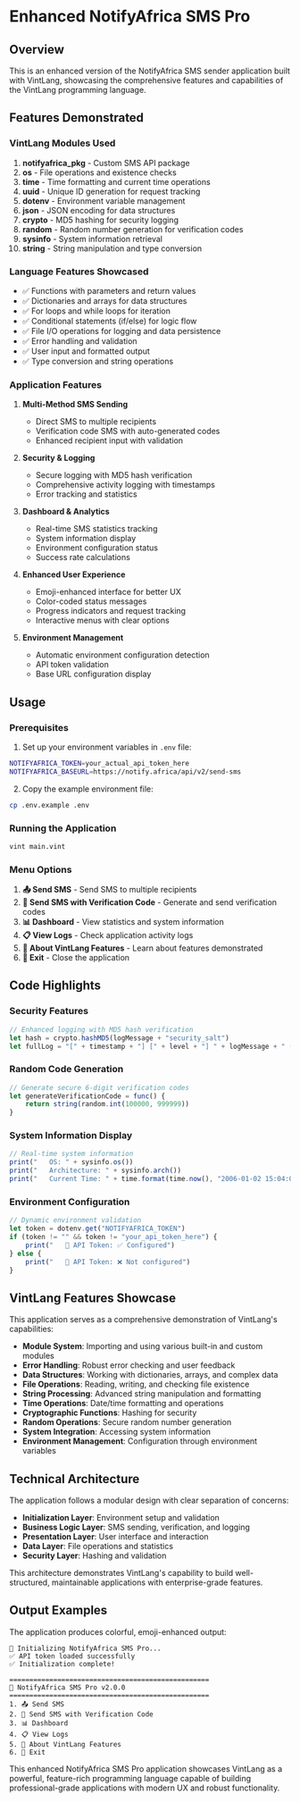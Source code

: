 # Enhanced NotifyAfrica SMS Pro

## Overview

This is an enhanced version of the NotifyAfrica SMS sender application built with VintLang, showcasing the comprehensive features and capabilities of the VintLang programming language.

## Features Demonstrated

### VintLang Modules Used

1. **notifyafrica_pkg** - Custom SMS API package
2. **os** - File operations and existence checks  
3. **time** - Time formatting and current time operations
4. **uuid** - Unique ID generation for request tracking
5. **dotenv** - Environment variable management
6. **json** - JSON encoding for data structures
7. **crypto** - MD5 hashing for security logging
8. **random** - Random number generation for verification codes
9. **sysinfo** - System information retrieval
10. **string** - String manipulation and type conversion

### Language Features Showcased

- ✅ Functions with parameters and return values
- ✅ Dictionaries and arrays for data structures
- ✅ For loops and while loops for iteration
- ✅ Conditional statements (if/else) for logic flow
- ✅ File I/O operations for logging and data persistence
- ✅ Error handling and validation
- ✅ User input and formatted output
- ✅ Type conversion and string operations

### Application Features

1. **Multi-Method SMS Sending**
   - Direct SMS to multiple recipients
   - Verification code SMS with auto-generated codes
   - Enhanced recipient input with validation

2. **Security & Logging**
   - Secure logging with MD5 hash verification
   - Comprehensive activity logging with timestamps
   - Error tracking and statistics

3. **Dashboard & Analytics**
   - Real-time SMS statistics tracking
   - System information display
   - Environment configuration status
   - Success rate calculations

4. **Enhanced User Experience**
   - Emoji-enhanced interface for better UX
   - Color-coded status messages
   - Progress indicators and request tracking
   - Interactive menus with clear options

5. **Environment Management**
   - Automatic environment configuration detection
   - API token validation
   - Base URL configuration display

## Usage

### Prerequisites

1. Set up your environment variables in `.env` file:
```bash
NOTIFYAFRICA_TOKEN=your_actual_api_token_here
NOTIFYAFRICA_BASEURL=https://notify.africa/api/v2/send-sms
```

2. Copy the example environment file:
```bash
cp .env.example .env
```

### Running the Application

```bash
vint main.vint
```

### Menu Options

1. **📤 Send SMS** - Send SMS to multiple recipients
2. **🎲 Send SMS with Verification Code** - Generate and send verification codes
3. **📊 Dashboard** - View statistics and system information
4. **📋 View Logs** - Check application activity logs
5. **🚀 About VintLang Features** - Learn about features demonstrated
6. **🚪 Exit** - Close the application

## Code Highlights

### Security Features
```js
// Enhanced logging with MD5 hash verification
let hash = crypto.hashMD5(logMessage + "security_salt")
let fullLog = "[" + timestamp + "] [" + level + "] " + logMessage + " (Hash: " + hash + ")\n"
```

### Random Code Generation
```js
// Generate secure 6-digit verification codes
let generateVerificationCode = func() {
    return string(random.int(100000, 999999))
}
```

### System Information Display
```js
// Real-time system information
print("   OS: " + sysinfo.os())
print("   Architecture: " + sysinfo.arch())
print("   Current Time: " + time.format(time.now(), "2006-01-02 15:04:05"))
```

### Environment Configuration
```js
// Dynamic environment validation
let token = dotenv.get("NOTIFYAFRICA_TOKEN")
if (token != "" && token != "your_api_token_here") {
    print("   🔑 API Token: ✅ Configured")
} else {
    print("   🔑 API Token: ❌ Not configured")
}
```

## VintLang Features Showcase

This application serves as a comprehensive demonstration of VintLang's capabilities:

- **Module System**: Importing and using various built-in and custom modules
- **Error Handling**: Robust error checking and user feedback
- **Data Structures**: Working with dictionaries, arrays, and complex data
- **File Operations**: Reading, writing, and checking file existence
- **String Processing**: Advanced string manipulation and formatting
- **Time Operations**: Date/time formatting and operations
- **Cryptographic Functions**: Hashing for security
- **Random Operations**: Secure random number generation
- **System Integration**: Accessing system information
- **Environment Management**: Configuration through environment variables

## Technical Architecture

The application follows a modular design with clear separation of concerns:

- **Initialization Layer**: Environment setup and validation
- **Business Logic Layer**: SMS sending, verification, and logging
- **Presentation Layer**: User interface and interaction
- **Data Layer**: File operations and statistics
- **Security Layer**: Hashing and validation

This architecture demonstrates VintLang's capability to build well-structured, maintainable applications with enterprise-grade features.

## Output Examples

The application produces colorful, emoji-enhanced output:

```
🚀 Initializing NotifyAfrica SMS Pro...
✅ API token loaded successfully
✅ Initialization complete!

==================================================
📱 NotifyAfrica SMS Pro v2.0.0
==================================================
1. 📤 Send SMS
2. 🎲 Send SMS with Verification Code
3. 📊 Dashboard
4. 📋 View Logs
5. 🚀 About VintLang Features
6. 🚪 Exit
```

This enhanced NotifyAfrica SMS Pro application showcases VintLang as a powerful, feature-rich programming language capable of building professional-grade applications with modern UX and robust functionality.